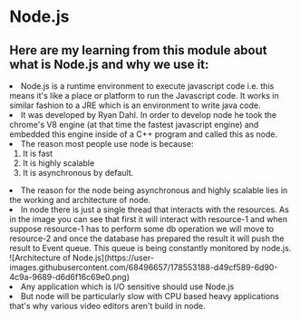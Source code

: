 # Node.js

## Here are my learning from this module about what is Node.js and why we use it:

<li> Node.js is a runtime environment to execute javascript code i.e. this means it's like a place or platform to run the Javascript code. It works in similar fashion to a JRE which is an environment to write java code.
<li> It was developed by Ryan Dahl. In order to develop node he took the chrome's V8 engine (at that time the fastest javascript engine) and embedded this engine inside of a C++ program and called this as node.
<li> The reason most people use node is because: 
   <ol>
       <li> It is fast
       <li> It is highly scalable 
       <li> It is asynchronous by default.
  </ol>
 <li> The reason for the node being asynchronous and highly scalable lies in the working and architecture of node.
 <li> In node there is just a single thread that interacts with the resources. As in the image you can see that first it will interact with resource-1 and when suppose resource-1 has to perform some db operation we will move to resource-2 and once the database has prepared the result it will push the result to Event queue.
  This queue is being constantly monitored by node.js.
  ![Architecture of Node.js](https://user-images.githubusercontent.com/68496657/178553188-d49cf589-6d90-4c9a-9689-d6d6f16c69e0.png)
 <li> Any application which is I/O sensitive should use Node.js
 <li> But node will be particularly slow with CPU based heavy applications that's why various video editors aren't build in node.
  
